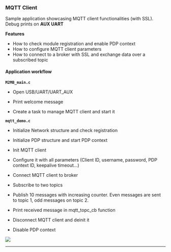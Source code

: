 
### MQTT Client

Sample application showcasing MQTT client functionalities (with SSL). Debug prints on **AUX UART**


**Features**


- How to check module registration and enable PDP context
- How to configure MQTT client parameters
- How to connect to a broker with SSL and exchange data over a subscribed topic


#### Application workflow

**`M2MB_main.c`**

- Open USB/UART/UART_AUX

- Print welcome message

- Create a task to manage MQTT client and start it


**`mqtt_demo.c`**

- Initialize Network structure and check registration

- Initialize PDP structure and start PDP context

- Init MQTT client
- Configure it with all parameters (Client ID, username, password, PDP context ID, keepalive timeout...)

- Connect MQTT client to broker
- Subscribe to two topics
- Publish 10 messages with increasing counter. Even messages are sent to topic 1, odd messages on topic 2.
- Print received message in mqtt_topc_cb function
- Disconnect MQTT client and deinit it 

- Disable PDP context

![](../../pictures/samples/mqtt_bordered.png)

---------------------

